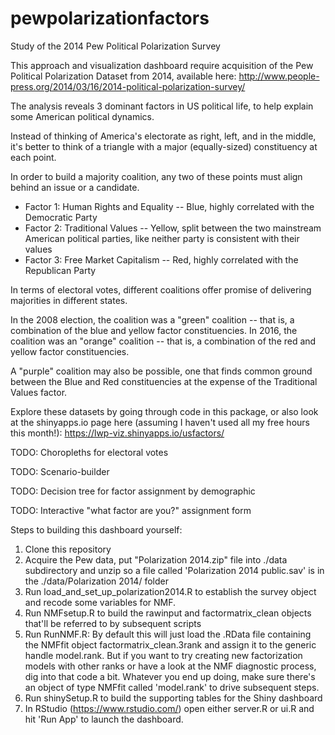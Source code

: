 # pewpolarizationfactors
Study of the 2014 Pew Political Polarization Survey

This approach and visualization dashboard require acquisition of the Pew Political Polarization Dataset from 2014, available here:
http://www.people-press.org/2014/03/16/2014-political-polarization-survey/

The analysis reveals 3 dominant factors in US political life, to help explain some American political dynamics. 

Instead of thinking of America's electorate as right, left, and in the middle, it's better to think of a triangle with a major (equally-sized) constituency at each point.

In order to build a majority coalition, any two of these points must align behind an issue or a candidate.

- Factor 1: Human Rights and Equality -- Blue, highly correlated with the Democratic Party
- Factor 2: Traditional Values -- Yellow, split between the two mainstream American political parties, like neither party is consistent with their values
- Factor 3: Free Market Capitalism -- Red, highly correlated with the Republican Party

In terms of electoral votes, different coalitions offer promise of delivering majorities in different states. 

In the 2008 election, the coalition was a "green" coalition -- that is, a combination of the blue and yellow factor constituencies.
In 2016, the coalition was an "orange" coalition -- that is, a combination of the red and yellow factor constituencies.

A "purple" coalition may also be possible, one that finds common ground between the Blue and Red constituencies at the expense of the Traditional Values factor.

Explore these datasets by going through code in this package, or also look at the shinyapps.io page here (assuming I haven't used all my free hours this month!): https://lwp-viz.shinyapps.io/usfactors/

TODO: Choropleths for electoral votes

TODO: Scenario-builder

TODO: Decision tree for factor assignment by demographic

TODO: Interactive "what factor are you?" assignment form

Steps to building this dashboard yourself:

1. Clone this repository
2. Acquire the Pew data, put "Polarization 2014.zip" file into ./data subdirectory and unzip so a file called 'Polarization 2014 public.sav' is in the ./data/Polarization 2014/ folder
3. Run load_and_set_up_polarization2014.R to establish the survey object and recode some variables for NMF.
4. Run NMFsetup.R to build the rawinput and factormatrix_clean objects that'll be referred to by subsequent scripts
5. Run RunNMF.R: By default this will just load the .RData file containing the NMFfit object factormatrix_clean.3rank and assign it to the generic handle model.rank. But if you want to try creating new factorization models with other ranks or have a look at the NMF diagnostic process, dig into that code a bit. Whatever you end up doing, make sure there's an object of type NMFfit called 'model.rank' to drive subsequent steps.
6. Run shinySetup.R to build the supporting tables for the Shiny dashboard
7. In RStudio (https://www.rstudio.com/) open either server.R or ui.R and hit 'Run App' to launch the dashboard.